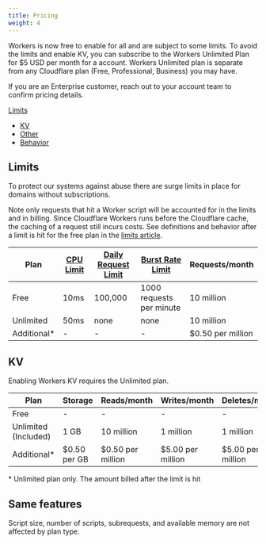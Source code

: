 ```yaml
---
title: Pricing
weight: 4
---
```


Workers is now free to enable for all and are subject to some limits. To avoid the limits and enable KV, you can subscribe to the Workers Unlimited Plan for $5 USD per month for a account. Workers Unlimited plan is separate from any Cloudflare plan (Free, Professional, Business) you may have.

If you are an Enterprise customer, reach out to your account team to confirm pricing details.

[Limits](#limits)
- [KV](#kv)
- [Other](#other)
- [Behavior](#behavior)

## Limits 

To protect our systems against abuse there are surge limits in place for domains without subscriptions. 

Note only requests that hit a Worker script will be accounted for in the limits and in billing. Since Cloudflare Workers runs before the Cloudflare cache, the caching of a request still incurs costs. See definitions and behavior after a limit is hit for the free plan in the [limits article](/about/limits).

| Plan         | [CPU Limit](/about/limits/#cpu-execution-time-limit) | [Daily Request Limit](/about/limits/#daily-request-limit) | [Burst Rate Limit](/about/limits/#burst-rate-limit)         | Requests/month    |
| ------------ | --------- | ------------------- | ------------------------ | ----------------- |
| Free         | 10ms      | 100,000             | 1000 requests per minute | 10 million        |
| Unlimited    | 50ms      | none                | none                     | 10 million        |
| Additional\* | -         | -                   | -                        | $0.50 per million |


## KV 

Enabling Workers KV requires the Unlimited plan.

| Plan                 | Storage      | Reads/month       | Writes/month      | Deletes/month     | Lists/month       |
| -------------------- | ------------ | ----------------- | ----------------- | ----------------- | ----------------- |
| Free                 | -            | -                 | -                 | -                 | -                 |
| Unlimited (Included) | 1 GB         | 10 million        | 1 million         | 1 million         | 1 million         |
| Additional*          | $0.50 per GB | $0.50 per million | $5.00 per million | $5.00 per million | $5.00 per million |

\* Unlimited plan only. The amount billed after the limit is hit

## Same features 

  Script size, number of scripts, subrequests, and available memory are not affected by plan type.




